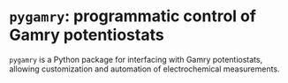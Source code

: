 # `pygamry`: programmatic control of Gamry potentiostats

`pygamry` is a Python package for interfacing with Gamry potentiostats, allowing customization and automation of electrochemical measurements.
